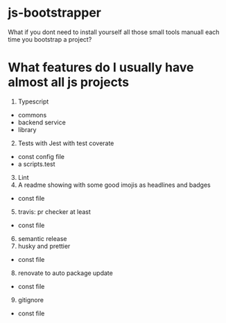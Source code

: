 # js-bootstrapper

What if you dont need to install yourself all those small tools manuall each time you bootstrap a project?

# What features do I usually have almost all js projects

1. Typescript

- commons
- backend service
- library

2. Tests with Jest with test coverate

- const config file
- a scripts.test

3. Lint
4. A readme showing with some good imojis as headlines and badges

- const file

5. travis: pr checker at least

- const file

6. semantic release
7. husky and prettier

- const file

8. renovate to auto package update

- const file

9. gitignore

- const file
